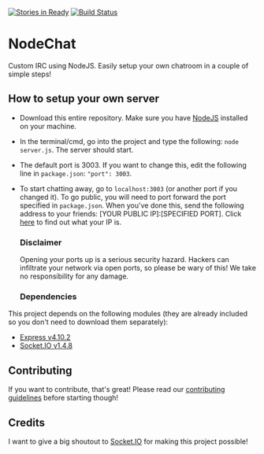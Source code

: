 [![Stories in Ready](https://badge.waffle.io/pietertolsma/NodeChat.png?label=ready&title=Ready)](https://waffle.io/pietertolsma/NodeChat)
[![Build Status](https://travis-ci.org/pietertolsma/NodeChat.svg?branch=master)](https://travis-ci.org/pietertolsma/NodeChat)

# NodeChat
Custom IRC using NodeJS. Easily setup your own chatroom in a couple of simple steps!

## How to setup your own server
- Download this entire repository. Make sure you have [NodeJS](https://nodejs.org/en/) installed on your machine.
- In the terminal/cmd, go into the project and type the following:  `node server.js`. The server should start.
- The default port is 3003. If you want to change this, edit the following line in `package.json`: `"port": 3003`.
- To start chatting away, go to `localhost:3003` (or another port if you changed it). To go public, you will need to port forward the port specified in `package.json`. When you've done this, send the following address to your friends: [YOUR PUBLIC IP]:[SPECIFIED PORT]. Click [here](http://www.whatsmyip.org/) to find out what your IP is.

  ### Disclaimer
  
  Opening your ports up is a serious security hazard. Hackers can infiltrate your network via open ports, so please be wary of this! We take no responsibility for any damage.
  
  ### Dependencies
This project depends on the following modules (they are already included so you don't need to download them separately):
  - [Express v4.10.2](https://expressjs.com/)
  - [Socket.IO v1.4.8](http://socket.io/)

## Contributing

If you want to contribute, that's great! Please read our [contributing guidelines](https://github.com/pietertolsma/NodeChat/blob/master/CONTRIBUTING.md) before starting though!

## Credits
I want to give a big shoutout to [Socket.IO](http://socket.io/) for making this project possible!
